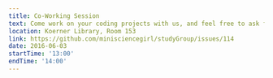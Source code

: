```yaml
---
title: Co-Working Session
text: Come work on your coding projects with us, and feel free to ask for help and feedback! All languages, disciplines and skill levels welcome.
location: Koerner Library, Room 153
link: https://github.com/minisciencegirl/studyGroup/issues/114
date: 2016-06-03
startTime: '13:00'
endTime: '14:00'
---
```

